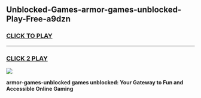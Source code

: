 
## Unblocked-Games-armor-games-unblocked-Play-Free-a9dzn
<h3>
<a href="https://premium76.site?title=armor-games-unblocked&ref=10A">CLICK TO PLAY</a></h3>
<hr>

<h3>
<a href="https://premium76.site?title=armor-games-unblocked&ref=10A">CLICK 2 PLAY</a>
  
</h3>

<a href="https://premium76.site?title=armor-games-unblocked&ref=10A"><img src="https://clearcache.store/games.png"></a>


**armor-games-unblocked games unblocked: Your Gateway to Fun and Accessible Online Gaming**
